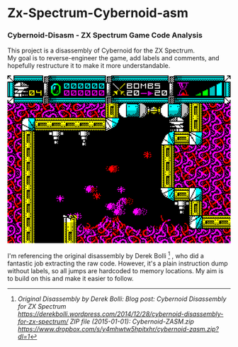# Zx-Spectrum-Cybernoid-asm
### Cybernoid-Disasm - ZX Spectrum Game Code Analysis

This project is a disassembly of Cybernoid for the ZX Spectrum.\
My goal is to reverse-engineer the game, add labels and comments, and hopefully restructure it to make it more understandable.

![Cybernoid](/asm/images/cybernoid-1st-screen.png)  

I'm referencing the original disassembly by Derek Bolli [^1footnote]
, who did a fantastic job extracting the raw code. However, it's a plain instruction dump without labels, so all jumps are hardcoded to memory locations. My aim is to build on this and make it easier to follow.
[^1footnote]: *Original Disassembly by Derek Bolli:*
*Blog post: Cybernoid Disassembly for ZX Spectrum*\
*https://derekbolli.wordpress.com/2014/12/28/cybernoid-disassembly-for-zx-spectrum/*
*ZIP file (2015-01-01): Cybernoid-ZASM.zip*\
*https://www.dropbox.com/s/y4mhwtw5hpitxhr/cybernoid-zasm.zip?dl=1*
